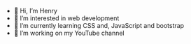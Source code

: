 - 👋 Hi, I’m Henry
- 👀 I’m interested in web development 
- 🌱 I’m currently learning CSS and, JavaScript and bootstrap 
- 💞️ I’m working on my YouTube channel

<!---
He-is-Henry/He-is-Henry is a ✨ special ✨ repository because its `README.md` (this file) appears on your GitHub profile.
You can click the Preview link to take a look at your changes.
--->
